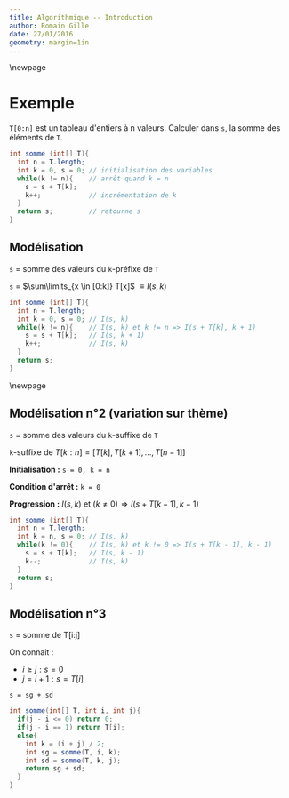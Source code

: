 ```yaml
---
title: Algorithmique -- Introduction
author: Romain Gille
date: 27/01/2016
geometry: margin=1in
...
```


\newpage

# Exemple

`T[0:n]` est un tableau d'entiers à n valeurs.
Calculer dans `s`, la somme des éléments de `T`.

```java
int somme (int[] T){
  int n = T.length;
  int k = 0, s = 0; // initialisation des variables
  while(k != n){    // arrêt quand k = n
    s = s + T[k];
    k++;            // incrémentation de k
  }
  return s;         // retourne s
}
```

## Modélisation

`s` = somme des valeurs du `k`-préfixe de `T`

`s` = $\sum\limits_{x \in [0:k]} T[x]$ $\equiv I(s, k)$

```java
int somme (int[] T){
  int n = T.length;
  int k = 0, s = 0; // I(s, k)
  while(k != n){    // I(s, k) et k != n => I(s + T[k], k + 1)
    s = s + T[k];   // I(s, k + 1)
    k++;            // I(s, k)
  }
  return s;
}
```

\newpage

## Modélisation n°2 (variation sur thème)

`s` = somme des valeurs du `k`-suffixe de `T`

`k`-suffixe de $T[k:n] = [T[k], T[k + 1], ..., T[n - 1]]$

**Initialisation :** `s = 0, k = n`

**Condition d'arrêt :** `k = 0`

**Progression :** $I(s, k)$ et $(k \neq 0) \Rightarrow I(s + T[k - 1], k - 1 )$

```java
int somme (int[] T){
  int n = T.length;
  int k = n, s = 0; // I(s, k)
  while(k != 0){    // I(s, k) et k != 0 => I(s + T[k - 1], k - 1)
    s = s + T[k];   // I(s, k - 1)
    k--;            // I(s, k)
  }
  return s;
}
```

## Modélisation n°3

`s` = somme de T[i:j]

On connait :

  * $i \geq j : s = 0$
  * $j = i + 1 : s = T[i]$

`s = sg + sd`

```java
int somme(int[] T, int i, int j){
  if(j - i <= 0) return 0;
  if(j - i == 1) return T[i];
  else{
    int k = (i + j) / 2;
    int sg = somme(T, i, k);
    int sd = somme(T, k, j);
    return sg + sd;
  }
}
```

